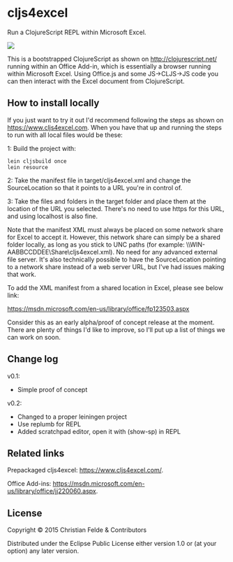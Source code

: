 # cljs4excel
Run a ClojureScript REPL within Microsoft Excel.

![](https://www.cljs4excel.com/img/preview-1.gif)

This is a bootstrapped ClojureScript as shown on http://clojurescript.net/
running within an Office Add-in, which is essentially a browser running within
Microsoft Excel. Using Office.js and some JS->CLJS->JS code you can then
interact with the Excel document from ClojureScript.

## How to install locally

If you just want to try it out I'd recommend following the steps as shown on
https://www.cljs4excel.com. When you have that up and running the steps to run
with all local files would be these:

1: Build the project with:

    lein cljsbuild once
    lein resource

2: Take the manifest file in target/cljs4excel.xml and change the SourceLocation
so that it points to a URL you're in control of.

3: Take the files and folders in the target folder and place them at the location
of the URL you selected. There's no need to use https for this URL, and using
localhost is also fine.

Note that the manifest XML must always be placed on some network share for
Excel to accept it. However, this network share can simply be a shared folder
locally, as long as you stick to UNC paths (for example: \\\\WIN-AABBCCDDEE\Share\cljs4excel.xml).
No need for any advanced external file server. It's also technically possible
to have the SourceLocation pointing to a network share instead of a web server
URL, but I've had issues making that work.

To add the XML manifest from a shared location in Excel, please see below link:

https://msdn.microsoft.com/en-us/library/office/fp123503.aspx

Consider this as an early alpha/proof of concept release at the moment. There
are plenty of things I'd like to improve, so I'll put up a list of things
we can work on soon.

## Change log

v0.1:
* Simple proof of concept

v0.2:
* Changed to a proper leiningen project
* Use replumb for REPL
* Added scratchpad editor, open it with (show-sp) in REPL

## Related links

Prepackaged cljs4excel: https://www.cljs4excel.com/.

Office Add-ins: https://msdn.microsoft.com/en-us/library/office/jj220060.aspx.

## License

Copyright © 2015 Christian Felde & Contributors

Distributed under the Eclipse Public License either version 1.0 or (at
your option) any later version.
